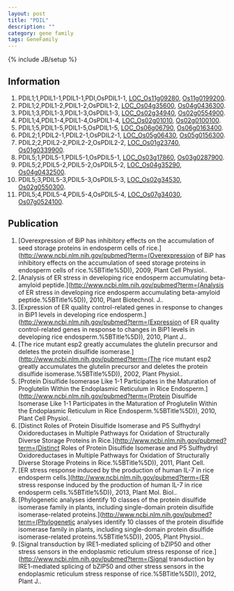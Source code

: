 ```yaml
---
layout: post
title: "PDIL"
description: ""
category: gene family
tags: GeneFamily
---
```

{% include JB/setup %}

## Information
1. PDIL1;1,PDIL1-1,PDIL1-1,PDI,OsPDIL1-1, [LOC_Os11g09280](http://rice.plantbiology.msu.edu/cgi-bin/ORF_infopage.cgi?orf=LOC_Os11g09280), [Os11g0199200](http://rapdb.dna.affrc.go.jp/viewer/gbrowse_details/irgsp1?name=Os11g0199200).
2. PDIL1;2,PDIL1-2,PDIL1-2,OsPDIL1-2, [LOC_Os04g35600](http://rice.plantbiology.msu.edu/cgi-bin/ORF_infopage.cgi?orf=LOC_Os04g35600), [Os04g0436300](http://rapdb.dna.affrc.go.jp/viewer/gbrowse_details/irgsp1?name=Os04g0436300).
3. PDIL1;3,PDIL1-3,PDIL1-3,OsPDIL1-3, [LOC_Os02g34940](http://rice.plantbiology.msu.edu/cgi-bin/ORF_infopage.cgi?orf=LOC_Os02g34940), [Os02g0554900](http://rapdb.dna.affrc.go.jp/viewer/gbrowse_details/irgsp1?name=Os02g0554900).
4. PDIL1;4,PDIL1-4,PDIL1-4,OsPDIL1-4, [LOC_Os02g01010](http://rice.plantbiology.msu.edu/cgi-bin/ORF_infopage.cgi?orf=LOC_Os02g01010), [Os02g0100100](http://rapdb.dna.affrc.go.jp/viewer/gbrowse_details/irgsp1?name=Os02g0100100).
5. PDIL1;5,PDIL1-5,PDIL1-5,OsPDIL1-5, [LOC_Os06g06790](http://rice.plantbiology.msu.edu/cgi-bin/ORF_infopage.cgi?orf=LOC_Os06g06790), [Os06g0163400](http://rapdb.dna.affrc.go.jp/viewer/gbrowse_details/irgsp1?name=Os06g0163400).
6. PDIL2;1,PDIL2-1,PDIL2-1,OsPDIL2-1, [LOC_Os05g06430](http://rice.plantbiology.msu.edu/cgi-bin/ORF_infopage.cgi?orf=LOC_Os05g06430), [Os05g0156300](http://rapdb.dna.affrc.go.jp/viewer/gbrowse_details/irgsp1?name=Os05g0156300).
7. PDIL2;2,PDIL2-2,PDIL2-2,OsPDIL2-2, [LOC_Os01g23740](http://rice.plantbiology.msu.edu/cgi-bin/ORF_infopage.cgi?orf=LOC_Os01g23740), [Os01g0339900](http://rapdb.dna.affrc.go.jp/viewer/gbrowse_details/irgsp1?name=Os01g0339900).
8. PDIL5;1,PDIL5-1,PDIL5-1,OsPDIL5-1, [LOC_Os03g17860](http://rice.plantbiology.msu.edu/cgi-bin/ORF_infopage.cgi?orf=LOC_Os03g17860), [Os03g0287900](http://rapdb.dna.affrc.go.jp/viewer/gbrowse_details/irgsp1?name=Os03g0287900).
9. PDIL5;2,PDIL5-2,PDIL5-2,OsPDIL5-2, [LOC_Os04g35290](http://rice.plantbiology.msu.edu/cgi-bin/ORF_infopage.cgi?orf=LOC_Os04g35290), [Os04g0432500](http://rapdb.dna.affrc.go.jp/viewer/gbrowse_details/irgsp1?name=Os04g0432500).
10. PDIL5;3,PDIL5-3,PDIL5-3,OsPDIL5-3, [LOC_Os02g34530](http://rice.plantbiology.msu.edu/cgi-bin/ORF_infopage.cgi?orf=LOC_Os02g34530), [Os02g0550300](http://rapdb.dna.affrc.go.jp/viewer/gbrowse_details/irgsp1?name=Os02g0550300).
11. PDIL5;4,PDIL5-4,PDIL5-4,OsPDIL5-4, [LOC_Os07g34030](http://rice.plantbiology.msu.edu/cgi-bin/ORF_infopage.cgi?orf=LOC_Os07g34030), [Os07g0524100](http://rapdb.dna.affrc.go.jp/viewer/gbrowse_details/irgsp1?name=Os07g0524100).

## Publication
1. [Overexpression of BiP has inhibitory effects on the accumulation of seed storage  proteins in endosperm cells of rice.](http://www.ncbi.nlm.nih.gov/pubmed?term=(Overexpression of BiP has inhibitory effects on the accumulation of seed storage  proteins in endosperm cells of rice.%5BTitle%5D)), 2009, Plant Cell Physiol..
2. [Analysis of ER stress in developing rice endosperm accumulating beta-amyloid peptide.](http://www.ncbi.nlm.nih.gov/pubmed?term=(Analysis of ER stress in developing rice endosperm accumulating beta-amyloid peptide.%5BTitle%5D)), 2010, Plant Biotechnol. J..
3. [Expression of ER quality control-related genes in response to changes in BiP1 levels in developing rice endosperm.](http://www.ncbi.nlm.nih.gov/pubmed?term=(Expression of ER quality control-related genes in response to changes in BiP1 levels in developing rice endosperm.%5BTitle%5D)), 2010, Plant J..
4. [The rice mutant esp2 greatly accumulates the glutelin precursor and deletes the protein disulfide isomerase.](http://www.ncbi.nlm.nih.gov/pubmed?term=(The rice mutant esp2 greatly accumulates the glutelin precursor and deletes the protein disulfide isomerase.%5BTitle%5D)), 2002, Plant Physiol..
5. [Protein Disulfide Isomerase Like 1-1 Participates in the Maturation of Proglutelin Within the Endoplasmic Reticulum in Rice Endosperm.](http://www.ncbi.nlm.nih.gov/pubmed?term=(Protein Disulfide Isomerase Like 1-1 Participates in the Maturation of Proglutelin Within the Endoplasmic Reticulum in Rice Endosperm.%5BTitle%5D)), 2010, Plant Cell Physiol..
6. [Distinct Roles of Protein Disulfide Isomerase and P5 Sulfhydryl Oxidoreductases in Multiple Pathways for Oxidation of Structurally Diverse Storage Proteins in Rice.](http://www.ncbi.nlm.nih.gov/pubmed?term=(Distinct Roles of Protein Disulfide Isomerase and P5 Sulfhydryl Oxidoreductases in Multiple Pathways for Oxidation of Structurally Diverse Storage Proteins in Rice.%5BTitle%5D)), 2011, Plant Cell.
7. [ER stress response induced by the production of human IL-7 in rice endosperm cells.](http://www.ncbi.nlm.nih.gov/pubmed?term=(ER stress response induced by the production of human IL-7 in rice endosperm cells.%5BTitle%5D)), 2013, Plant Mol. Biol..
8. [Phylogenetic analyses identify 10 classes of the protein disulfide isomerase family in plants, including single-domain protein disulfide isomerase-related proteins.](http://www.ncbi.nlm.nih.gov/pubmed?term=(Phylogenetic analyses identify 10 classes of the protein disulfide isomerase family in plants, including single-domain protein disulfide isomerase-related proteins.%5BTitle%5D)), 2005, Plant Physiol..
9. [Signal transduction by IRE1-mediated splicing of bZIP50 and other stress sensors in the endoplasmic reticulum stress response of rice.](http://www.ncbi.nlm.nih.gov/pubmed?term=(Signal transduction by IRE1-mediated splicing of bZIP50 and other stress sensors in the endoplasmic reticulum stress response of rice.%5BTitle%5D)), 2012, Plant J..


